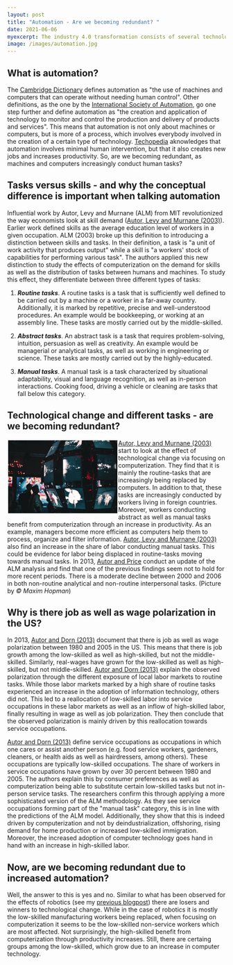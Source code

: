 ```yaml
---
layout: post
title: "Automation - Are we becoming redundant? "
date: 2021-06-06
myexcerpt: The industry 4.0 transformation consists of several technological advances, reaching from robotics, over IT and digitisation, to artificial intelligence and machine learning. One thing that all have in common is automation. Is the automation of human tasks making us redundant?  
image: /images/automation.jpg
---
```


## What is automation? 

The [Cambridge Dictionary](https://dictionary.cambridge.org/de/worterbuch/englisch/automation) defines automation as "the use of machines and computers that can operate without needing human control". Other definitions, as the one by the [International Society of Automation](https://www.isa.org/about-isa/what-is-automation), go one step further and define automation as "the creation and application of technology to monitor and control the production and delivery of products and services". This means that automation is not only about machines or computers, but is more of a process, which involves everybody involved in the creation of a certain type of technology. [Techopedia](https://www.techopedia.com/definition/32099/automation) aknowledges that automation involves minimal human intervention, but that it also creates new jobs and increases productivity. So, are we becoming redundant, as machines and computers increasingly conduct human tasks? 

## Tasks versus skills - and why the conceptual difference is important when talking automation

Influential work by Autor, Levy and Murnane (ALM) from MIT revolutionized the way economists look at skill demand ([Autor, Levy and Murnane (2003)](https://economics.mit.edu/files/11600)). Earlier work defined skills as the average education level of workers in a given occupation. ALM (2003) broke up this definition to introducing a distinction between skills and tasks. In their definition, a task is "a unit of work activity that produces output" while a skill is "a workers' stock of capabilities for performing various task". The authors applied this new distinction to study the effects of computerization on the demand for skills as well as the distribution of tasks between humans and machines. To study this effect, they differentiate between three different types of tasks: 

1. <b><i>Routine tasks</i></b>. A routine tasks is a task that is sufficiently well defined to be carried out by a machine or a worker in a far-away country. Additionally, it is marked by repetitive, precise and well-understood procedures. An example would be bookkeeping, or working at an assembly line. These tasks are mostly carried out by the middle-skilled. 

2. <b><i>Abstract tasks</i></b>. An abstract task is a task that requires problem-solving, intuition, persuasion as well as creativity. An example would be managerial or analytical tasks, as well as working in engineering or science. These tasks are mostly carried out by the highly-educated. 

3. <b><i>Manual tasks</i></b>. A manual task is a task characterized by situational adaptability, visual and language recognition, as well as in-person interactions. Cooking food, driving a vehicle or cleaning are tasks that fall below this category. 

## Technological change and different tasks - are we becoming redundant? 

<img src="/images/automation.jpg" alt="automation" style="float:left;margin: 2px 2px 2px 2px;max-width:50%;"/>

[Autor, Levy and Murnane (2003)](https://economics.mit.edu/files/11600) start to look at the effect of technological change via focusing on computerization. They find that it is mainly the routine-tasks that are increasingly being replaced by computers. In addition to that, these tasks are increasingly conducted by workers living in foreign countries. Moreover, workers conducting abstract as well as manual tasks benefit from computerization through an increase in productivity. As an example, managers become more efficient as computers help them to process, organize and filter information. [Autor, Levy and Murnane (2003)](https://economics.mit.edu/files/11600) also find an increase in the share of labor conducting manual tasks. This could be evidence for labor being displaced in routine-tasks moving towards manual tasks. In 2013, [Autor and Price](https://economics.mit.edu/files/11600) conduct an update of the ALM analysis and find that one of the previous findings seem not to hold for more recent periods. There is a moderate decline between 2000 and 2006 in both non-routine analytical and non-routine interpersonal tasks. (Picture by *© Maxim Hopman*)

## Why is there job as well as wage polarization in the US? 

In 2013, [Autor and Dorn (2013)](https://economics.mit.edu/files/11601) document that there is job as well as wage polarization between 1980 and 2005 in the US. This means that there is job growth among the low-skilled as well as high-skilled, but not the middle-skilled. Similarly, real-wages have grown for the low-skilled as well as high-skilled, but not middle-skilled. [Autor and Dorn (2013)](https://economics.mit.edu/files/11601) explain the observed polarization through the different exposure of local labor markets to routine tasks. While those labor markets marked by a high share of routine tasks experienced an increase in the adoption of information technology, others did not. This led to a reallocation of low-skilled labor into service occupations in these labor markets as well as an inflow of high-skilled labor, finally resulting in wage as well as job polarization. They then conclude that the observed polarization is mainly driven by this reallocation towards service occupations. 

[Autor and Dorn (2013)](https://economics.mit.edu/files/11601) define service occupations as occupations in which one cares or assist another person (e.g. food service workers, gardeners, cleaners, or health aids as well as hairdressers, among others). These occupations are typically low-skilled occupations. The share of workers in service occupations have grown by over 30 percent between 1980 and 2005. The authors explain this by consumer preferences as well as computerization being able to substitute certain low-skilled tasks but not in-person service tasks. The researchers confirm this through applying a more sophisticated version of the ALM methodology. As they see service occupations forming part of the "manual task" category, this is in line with the predictions of the ALM model. Additionally, they show that this is indeed driven by computerization and not by deindustrialization, offshoring, rising demand for home production or increased low-skilled immigration. Moreover, the increased adoption of computer technology goes hand in hand with an increase in high-skilled labor. 

## Now, are we becoming redundant due to increased automation? 

Well, the answer to this is yes and no. Similar to what has been observed for the effects of robotics (see my [previous blogpost](https://brittarude.github.io/blog/2021/05/30/britta-rude-are-robots-grabbing-our-jobs)) there are losers and winners to technological change. While in the case of robotics it is mostly the low-skilled manufacturing workers being replaced, when focusing on computerization it seems to be the low-skilled non-service workers which are most affected. Not surprisingly, the high-skilled benefit from computerization through productivity increases. Still, there are certaing groups among the low-skilled, which grow due to an increase in computer technology. 








